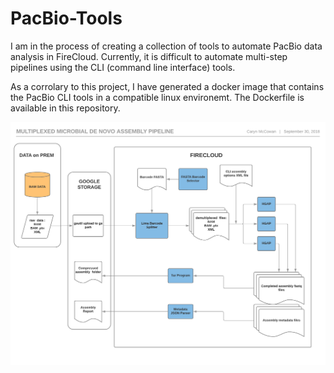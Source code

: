 # PacBio-Tools

I am in the process of creating a collection of tools to automate PacBio data analysis in FireCloud.  Currently, it is difficult to automate multi-step pipelines using the CLI (command line interface) tools.

As a corrolary to this project, I have generated a docker image that contains the PacBio CLI tools in a compatible linux environemt.  The Dockerfile is available in this repository. 

![alt text](https://github.com/camccowan/PacBio-Tools/blob/master/limahgapprocesschart.png)


   
